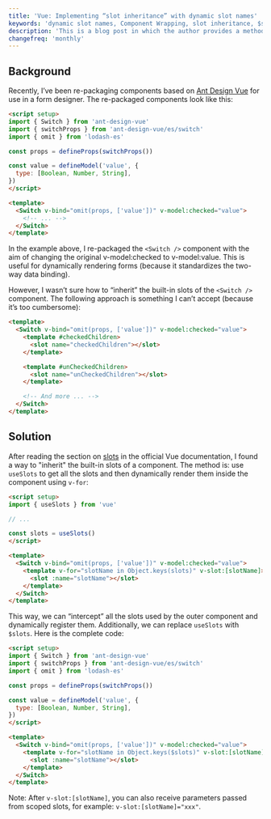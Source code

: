```yaml
---
title: 'Vue: Implementing “slot inheritance” with dynamic slot names'
keywords: 'dynamic slot names, Component Wrapping, slot inheritance, $slots, useSlots'
description: 'This is a blog post in which the author provides a method for slot inheritance in Vue, which is useful when re-packaging components.'
changefreq: 'monthly'
---
```


## Background

Recently, I’ve been re-packaging components based on [Ant Design Vue](https://antdv.com/components/overview) for use in a form designer. The re-packaged components look like this:

```html
<script setup>
import { Switch } from 'ant-design-vue'
import { switchProps } from 'ant-design-vue/es/switch'
import { omit } from 'lodash-es'

const props = defineProps(switchProps())

const value = defineModel('value', {
  type: [Boolean, Number, String],
})
</script>

<template>
  <Switch v-bind="omit(props, ['value'])" v-model:checked="value">
    <!-- ... -->
  </Switch>
</template>
```

In the example above, I re-packaged the `<Switch />` component with the aim of changing the original v-model:checked to v-model:value. This is useful for dynamically rendering forms (because it standardizes the two-way data binding).

However, I wasn’t sure how to “inherit” the built-in slots of the `<Switch />` component. The following approach is something I can’t accept (because it’s too cumbersome):

```html
<template>
  <Switch v-bind="omit(props, ['value'])" v-model:checked="value">
    <template #checkedChildren>
      <slot name="checkedChildren"></slot>
    </template>

    <template #unCheckedChildren>
      <slot name="unCheckedChildren"></slot>
    </template>

    <!-- And more ... -->
  </Switch>
</template>
```

## Solution

After reading the section on [slots](https://vuejs.org/guide/components/slots.html#dynamic-slot-names) in the official Vue documentation, I found a way to "inherit" the built-in slots of a component. The method is: use `useSlots` to get all the slots and then dynamically render them inside the component using `v-for`:

```html
<script setup>
import { useSlots } from 'vue'

// ...

const slots = useSlots()
</script>

<template>
  <Switch v-bind="omit(props, ['value'])" v-model:checked="value">
    <template v-for="slotName in Object.keys(slots)" v-slot:[slotName]>
      <slot :name="slotName"></slot>
    </template>
  </Switch>
</template>
```

This way, we can “intercept” all the slots used by the outer component and dynamically register them. Additionally, we can replace `useSlots` with `$slots`. Here is the complete code:

```html
<script setup>
import { Switch } from 'ant-design-vue'
import { switchProps } from 'ant-design-vue/es/switch'
import { omit } from 'lodash-es'

const props = defineProps(switchProps())

const value = defineModel('value', {
  type: [Boolean, Number, String],
})
</script>

<template>
  <Switch v-bind="omit(props, ['value'])" v-model:checked="value">
    <template v-for="slotName in Object.keys($slots)" v-slot:[slotName]>
      <slot :name="slotName"></slot>
    </template>
  </Switch>
</template>
```

Note: After `v-slot:[slotName]`, you can also receive parameters passed from scoped slots, for example: `v-slot:[slotName]="xxx"`.
